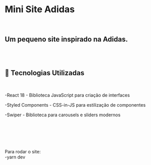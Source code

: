 <h1>Mini Site Adidas</h1><br>
<h2>Um pequeno site inspirado na Adidas.</h2><br>

<br>
<h2>🚀 Tecnologias Utilizadas</h2><br>
<p>-React 18 - Biblioteca JavaScript para criação de interfaces<br></p>
<p>-Styled Components - CSS-in-JS para estilização de componentes<br></p>
<p>-Swiper - Biblioteca para carousels e sliders modernos<br></p>

<br>
<br>
<br>
<br>
<br>
Para rodar o site:<br>
-yarn dev




